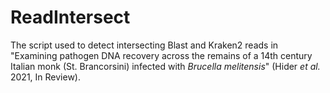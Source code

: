 # ReadIntersect
The script used to detect intersecting Blast and Kraken2 reads in "Examining pathogen DNA recovery across the remains of a 14th century Italian monk (St. Brancorsini) infected with _Brucella melitensis_" (Hider _et al._ 2021, In Review).
